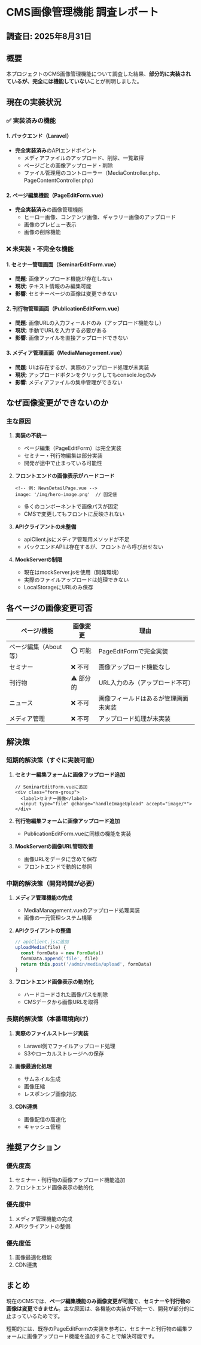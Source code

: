 # CMS画像管理機能 調査レポート

## 調査日: 2025年8月31日

## 概要
本プロジェクトのCMS画像管理機能について調査した結果、**部分的に実装されているが、完全には機能していない**ことが判明しました。

## 現在の実装状況

### ✅ 実装済みの機能

#### 1. バックエンド（Laravel）
- **完全実装済み**のAPIエンドポイント
  - メディアファイルのアップロード、削除、一覧取得
  - ページごとの画像アップロード・削除
  - ファイル管理用のコントローラー（MediaController.php、PageContentController.php）

#### 2. ページ編集機能（PageEditForm.vue）
- **完全実装済み**の画像管理機能
  - ヒーロー画像、コンテンツ画像、ギャラリー画像のアップロード
  - 画像のプレビュー表示
  - 画像の削除機能

### ❌ 未実装・不完全な機能

#### 1. セミナー管理画面（SeminarEditForm.vue）
- **問題**: 画像アップロード機能が存在しない
- **現状**: テキスト情報のみ編集可能
- **影響**: セミナーページの画像は変更できない

#### 2. 刊行物管理画面（PublicationEditForm.vue）
- **問題**: 画像URLの入力フィールドのみ（アップロード機能なし）
- **現状**: 手動でURLを入力する必要がある
- **影響**: 画像ファイルを直接アップロードできない

#### 3. メディア管理画面（MediaManagement.vue）
- **問題**: UIは存在するが、実際のアップロード処理が未実装
- **現状**: アップロードボタンをクリックしてもconsole.logのみ
- **影響**: メディアファイルの集中管理ができない

## なぜ画像変更ができないのか

### 主な原因

1. **実装の不統一**
   - ページ編集（PageEditForm）は完全実装
   - セミナー・刊行物編集は部分実装
   - 開発が途中で止まっている可能性

2. **フロントエンドの画像表示がハードコード**
   ```vue
   <!-- 例: NewsDetailPage.vue -->
   image: '/img/hero-image.png'  // 固定値
   ```
   - 多くのコンポーネントで画像パスが固定
   - CMSで変更してもフロントに反映されない

3. **APIクライアントの未整備**
   - apiClient.jsにメディア管理用メソッドが不足
   - バックエンドAPIは存在するが、フロントから呼び出せない

4. **MockServerの制限**
   - 現在はmockServer.jsを使用（開発環境）
   - 実際のファイルアップロードは処理できない
   - LocalStorageにURLのみ保存

## 各ページの画像変更可否

| ページ/機能 | 画像変更 | 理由 |
|------------|---------|------|
| ページ編集（About等） | ⭕ 可能 | PageEditFormで完全実装 |
| セミナー | ❌ 不可 | 画像アップロード機能なし |
| 刊行物 | ⚠️ 部分的 | URL入力のみ（アップロード不可） |
| ニュース | ❌ 不可 | 画像フィールドはあるが管理画面未実装 |
| メディア管理 | ❌ 不可 | アップロード処理が未実装 |

## 解決策

### 短期的解決策（すぐに実装可能）

1. **セミナー編集フォームに画像アップロード追加**
   ```vue
   // SeminarEditForm.vueに追加
   <div class="form-group">
     <label>セミナー画像</label>
     <input type="file" @change="handleImageUpload" accept="image/*">
   </div>
   ```

2. **刊行物編集フォームに画像アップロード追加**
   - PublicationEditForm.vueに同様の機能を実装

3. **MockServerの画像URL管理改善**
   - 画像URLをデータに含めて保存
   - フロントエンドで動的に参照

### 中期的解決策（開発時間が必要）

1. **メディア管理機能の完成**
   - MediaManagement.vueのアップロード処理実装
   - 画像の一元管理システム構築

2. **APIクライアントの整備**
   ```javascript
   // apiClient.jsに追加
   uploadMedia(file) {
     const formData = new FormData()
     formData.append('file', file)
     return this.post('/admin/media/upload', formData)
   }
   ```

3. **フロントエンド画像表示の動的化**
   - ハードコードされた画像パスを削除
   - CMSデータから画像URLを取得

### 長期的解決策（本番環境向け）

1. **実際のファイルストレージ実装**
   - Laravel側でファイルアップロード処理
   - S3やローカルストレージへの保存

2. **画像最適化処理**
   - サムネイル生成
   - 画像圧縮
   - レスポンシブ画像対応

3. **CDN連携**
   - 画像配信の高速化
   - キャッシュ管理

## 推奨アクション

### 優先度高
1. セミナー・刊行物の画像アップロード機能追加
2. フロントエンド画像表示の動的化

### 優先度中
1. メディア管理機能の完成
2. APIクライアントの整備

### 優先度低
1. 画像最適化機能
2. CDN連携

## まとめ

現在のCMSでは、**ページ編集機能のみ画像変更が可能**で、**セミナーや刊行物の画像は変更できません**。主な原因は、各機能の実装が不統一で、開発が部分的に止まっているためです。

短期的には、既存のPageEditFormの実装を参考に、セミナーと刊行物の編集フォームに画像アップロード機能を追加することで解決可能です。